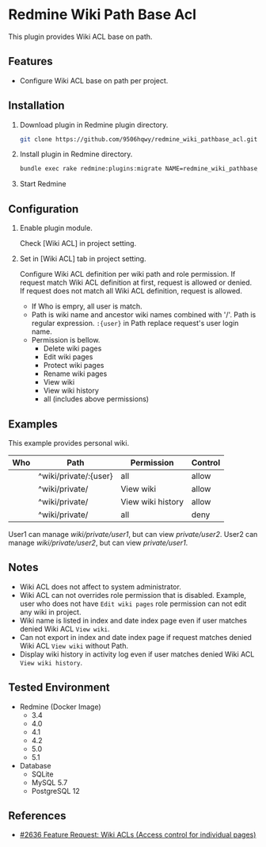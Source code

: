 # Redmine Wiki Path Base Acl

This plugin provides Wiki ACL base on path.

## Features

-  Configure Wiki ACL base on path per project.

## Installation

1. Download plugin in Redmine plugin directory.
   ```sh
   git clone https://github.com/9506hqwy/redmine_wiki_pathbase_acl.git
   ```
2. Install plugin in Redmine directory.
   ```sh
   bundle exec rake redmine:plugins:migrate NAME=redmine_wiki_pathbase_acl RAILS_ENV=production
   ```
3. Start Redmine

## Configuration

1. Enable plugin module.

   Check [Wiki ACL] in project setting.

2. Set in [Wiki ACL] tab in project setting.

   Configure Wiki ACL definition per wiki path and role permission.
   If request match Wiki ACL definition at first, request is allowed or denied.
   If request does not match all Wiki ACL definition, request is allowed.

   - If Who is empry, all user is match.
   - Path is wiki name and ancestor wiki names combined with '/'.
     Path is regular expression.
     `:{user}` in Path replace request's user login name.
   - Permission is bellow.
     - Delete wiki pages
     - Edit wiki pages
     - Protect wiki pages
     - Rename wiki pages
     - View wiki
     - View wiki history
     - all (includes above permissions)

## Examples

This example provides personal wiki.

| Who  | Path                  | Permission        | Control  |
| ---- | --------------------- | ----------------- | -------- |
|      | ^wiki/private/:{user} | all               | allow    |
|      | ^wiki/private/        | View wiki         | allow    |
|      | ^wiki/private/        | View wiki history | allow    |
|      | ^wiki/private/        | all               | deny     |

User1 can manage *wiki/private/user1*, but can view *private/user2*.
User2 can manage *wiki/private/user2*, but can view *private/user1*.

## Notes

- Wiki ACL does not affect to system administrator.
- Wiki ACL can not overrides role permission that is disabled.
  Example, user who does not have `Edit wiki pages` role permission can not edit any wiki in project.
- Wiki name is listed in index and date index page even if user matches denied Wiki ACL `View wiki`.
- Can not export in index and date index page if request matches denied Wiki ACL `View wiki` without Path.
- Display wiki history in activity log even if user matches denied Wiki ACL `View wiki history`.

## Tested Environment

* Redmine (Docker Image)
  * 3.4
  * 4.0
  * 4.1
  * 4.2
  * 5.0
  * 5.1
* Database
  * SQLite
  * MySQL 5.7
  * PostgreSQL 12

## References

- [#2636 Feature Request: Wiki ACLs (Access control for individual pages)](https://www.redmine.org/issues/2636)
